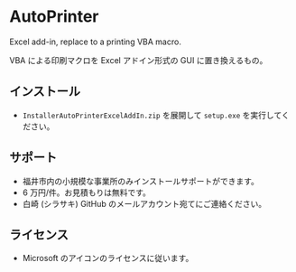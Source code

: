 # AutoPrinter
Excel add-in, replace to a printing VBA macro.

VBA による印刷マクロを Excel アドイン形式の GUI に置き換えるもの。

## インストール
- ```InstallerAutoPrinterExcelAddIn.zip``` を展開して ```setup.exe``` を実行してください。

## サポート
- 福井市内の小規模な事業所のみインストールサポートができます。
- 6 万円/件。お見積もりは無料です。
- 白崎 (シラサキ) GitHub のメールアカウント宛てにご連絡ください。

## ライセンス
- Microsoft のアイコンのライセンスに従います。
